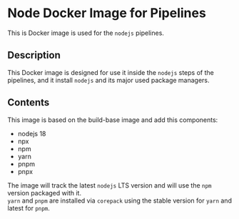 # Node Docker Image for Pipelines

This is Docker image is used for the `nodejs` pipelines.

## Description

This Docker image is designed for use it inside the `nodejs` steps of the pipelines, and it install `nodejs` and
its major used package managers.

## Contents

This image is based on the build-base image and add this components:

- nodejs 18
- npx
- npm
- yarn
- pnpm
- pnpx

The image will track the latest `nodejs` LTS version and will use the `npm` version packaged with it.  
`yarn` and `pnpm` are installed via `corepack` using the stable version for `yarn` and latest for `pnpm`.

